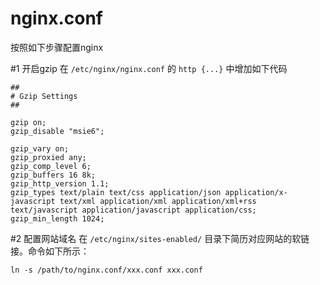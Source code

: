 nginx.conf
==========
按照如下步骤配置nginx

#1 开启gzip
在 `/etc/nginx/nginx.conf` 的 `http {...}` 中增加如下代码

```
##
# Gzip Settings
##

gzip on;
gzip_disable "msie6";

gzip_vary on;
gzip_proxied any;
gzip_comp_level 6;
gzip_buffers 16 8k;
gzip_http_version 1.1;
gzip_types text/plain text/css application/json application/x-javascript text/xml application/xml application/xml+rss text/javascript application/javascript application/css;
gzip_min_length 1024;

```

#2 配置网站域名
在 `/etc/nginx/sites-enabled/` 目录下简历对应网站的软链接。命令如下所示：

```
ln -s /path/to/nginx.conf/xxx.conf xxx.conf
```
